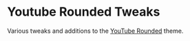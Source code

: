 # Youtube Rounded Tweaks

Various tweaks and additions to the [YouTube Rounded](https://github.com/Adaoh2/youtube-rounded) theme.
